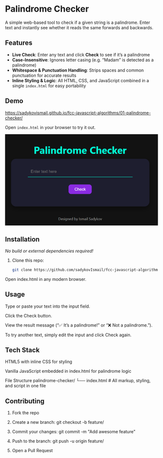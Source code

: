 # Palindrome Checker

A simple web-based tool to check if a given string is a palindrome. Enter text and instantly see whether it reads the same forwards and backwards.

## Features

- **Live Check**: Enter any text and click **Check** to see if it’s a palindrome  
- **Case-Insensitive**: Ignores letter casing (e.g. “Madam” is detected as a palindrome)  
- **Whitespace & Punctuation Handling**: Strips spaces and common punctuation for accurate results  
- **Inline Styling & Logic**: All HTML, CSS, and JavaScript combined in a single `index.html` for easy portability  

## Demo
 https://sadykovismail.github.io/fcc-javascript-algorithms/01-palindrome-checker/

Open `index.html` in your browser to try it out.

![Screenshot of the Palindrome Checker](./screenshot.png)

## Installation

_No build or external dependencies required!_

1. Clone this repo:  
   ```bash
   git clone https://github.com/sadykovIsmail/fcc-javascript-algorithms/tree/main/01-palindrome-checker
Open index.html in any modern browser.

## Usage
Type or paste your text into the input field.

Click the Check button.

View the result message (“✅ It’s a palindrome!” or “❌ Not a palindrome.”).

To try another text, simply edit the input and click Check again.

## Tech Stack
HTML5 with inline CSS for styling

Vanilla JavaScript embedded in index.html for palindrome logic

File Structure
palindrome-checker/
└── index.html    # All markup, styling, and script in one file
## Contributing
1) Fork the repo

2) Create a new branch:
git checkout -b feature/<your-branch-name>

3) Commit your changes:
git commit -m "Add awesome feature"

4) Push to the branch:
git push -u origin feature/<your-branch-name>

5) Open a Pull Request
